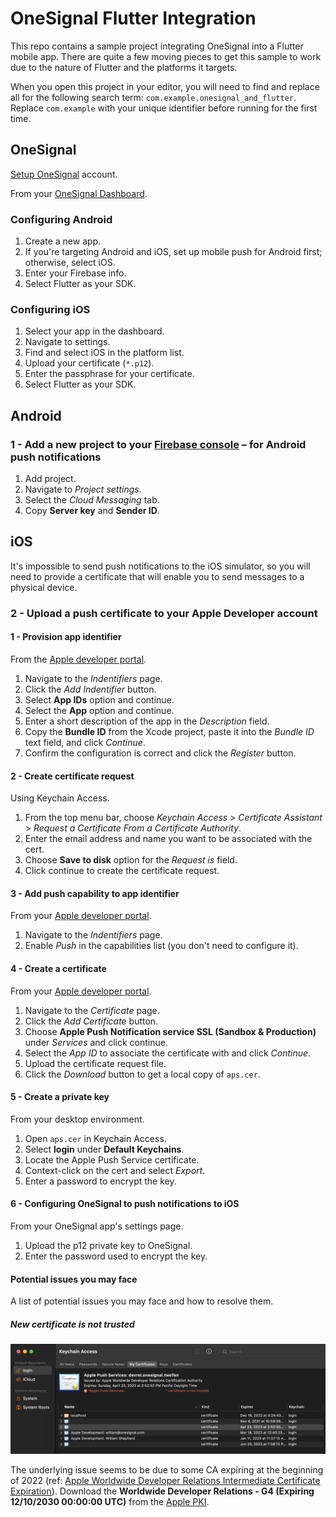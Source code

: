 # OneSignal Flutter Integration

This repo contains a sample project integrating OneSignal into a Flutter mobile app. There are quite a few moving pieces to get this sample to work due to the nature of Flutter and the platforms it targets.

When you open this project in your editor, you will need to find and replace all for the following search term: `com.example.onesignal_and_flutter`. Replace `com.example` with your unique identifier before running for the first time.

## OneSignal

[Setup OneSignal](https://app.onesignal.com/signup) account.

From your [OneSignal Dashboard](https://app.onesignal.com/apps).

### Configuring Android

1. Create a new app.
2. If you're targeting Android and iOS, set up mobile push for Android first; otherwise, select iOS.
3. Enter your Firebase info.
4. Select Flutter as your SDK.

### Configuring iOS

1. Select your app in the dashboard.
2. Navigate to settings.
3. Find and select iOS in the platform list.
4. Upload your certificate (`*.p12`).
5. Enter the passphrase for your certificate.
6. Select Flutter as your SDK.

## Android

### 1 - Add a new project to your [Firebase console](https://console.firebase.google.com/) – for Android push notifications

1. Add project.
2. Navigate to _Project settings_.
3. Select the _Cloud Messaging_ tab.
4. Copy **Server key** and **Sender ID**.

## iOS

It's impossible to send push notifications to the iOS simulator, so you will need to provide a certificate that will enable you to send messages to a physical device.

### 2 - Upload a push certificate to your Apple Developer account

#### 1 - Provision app identifier

From the [Apple developer portal](https://developer.apple.com).

1. Navigate to the _Indentifiers_ page.
2. Click the _Add Indentifier_ button.
3. Select **App IDs** option and continue.
4. Select the **App** option and continue.
5. Enter a short description of the app in the _Description_ field.
6. Copy the **Bundle ID** from the Xcode project, paste it into the _Bundle ID_ text field, and click _Continue_.
7. Confirm the configuration is correct and click the _Register_ button.

#### 2 - Create certificate request

Using Keychain Access.

1. From the top menu bar, choose _Keychain Access_ > _Certificate Assistant_ > _Request a Certificate From a Certificate Authority_.
2. Enter the email address and name you want to be associated with the cert.
3. Choose **Save to disk** option for the _Request is_ field.
4. Click continue to create the certificate request.

#### 3 - Add push capability to app identifier

From your [Apple developer portal](https://developer.apple.com).

1. Navigate to the _Indentifiers_ page.
2. Enable _Push_ in the capabilities list (you don't need to configure it).

#### 4 - Create a certificate

From your [Apple developer portal](https://developer.apple.com).

1. Navigate to the _Certificate_ page.
2. Click the _Add Certificate_ button.
3. Choose **Apple Push Notification service SSL (Sandbox & Production)** under _Services_ and click continue.
4. Select the _App ID_ to associate the certificate with and click _Continue_.
5. Upload the certificate request file.
6. Click the _Download_ button to get a local copy of `aps.cer`.

#### 5 - Create a private key

From your desktop environment.

1. Open `aps.cer` in Keychain Access.
2. Select **login** under **Default Keychains**.
3. Locate the Apple Push Service certificate.
4. Context-click on the cert and select _Export_.
5. Enter a password to encrypt the key.

#### 6 - Configuring OneSignal to push notifications to iOS

From your OneSignal app's settings page.

1. Upload the p12 private key to OneSignal.
2. Enter the password used to encrypt the key.

#### Potential issues you may face

A list of potential issues you may face and how to resolve them.

##### New certificate is not trusted

![Invalid certificate](<assets/keychain%20(censored).png>)

The underlying issue seems to be due to some CA expiring at the beginning of 2022 (ref: [Apple Worldwide Developer Relations Intermediate Certificate Expiration](https://developer.apple.com/support/expiration/)). Download the **Worldwide Developer Relations - G4 (Expiring 12/10/2030 00:00:00 UTC)** from the [Apple PKI](https://www.apple.com/certificateauthority/).
